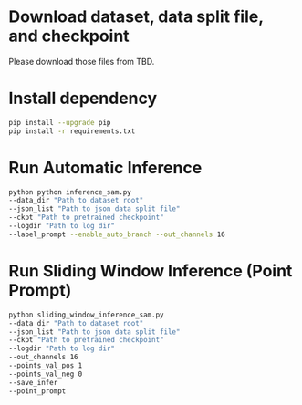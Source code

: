 # Download dataset, data split file, and checkpoint
Please download those files from TBD.
# Install dependency
```bash 
pip install --upgrade pip
pip install -r requirements.txt
```
# Run Automatic Inference

```bash 
python python inference_sam.py 
--data_dir "Path to dataset root"
--json_list "Path to json data split file"
--ckpt "Path to pretrained checkpoint"
--logdir "Path to log dir"
--label_prompt --enable_auto_branch --out_channels 16

```

# Run Sliding Window Inference (Point Prompt)

```bash 
python sliding_window_inference_sam.py 
--data_dir "Path to dataset root"
--json_list "Path to json data split file"
--ckpt "Path to pretrained checkpoint"
--logdir "Path to log dir"
--out_channels 16
--points_val_pos 1
--points_val_neg 0
--save_infer
--point_prompt

```